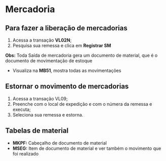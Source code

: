 # Mercadoria

## Para fazer a liberação de mercadorias

1. Acessa a transação **VL02N**;
2. Pesquisa sua remessa e clica em **Registrar SM**

**Obs:** Toda Saída de mercadoria gera um documento de material, que é o documento de movimentação de estoque 
- Visualiza na **MB51**, mostra todas as movimentações


## Estornar o movimento de mercadorias 

1. Acessa a transação VL09;
2. Preenche com o local de expedição e com o númera da remessa e executa;
3. Seleciona sua remessa e estorna.


## Tabelas de material

- **MKPF:** Cabeçalho de documento de material
- **MSEG:** Item de documento de material e ver também o movimento que foi realizado
